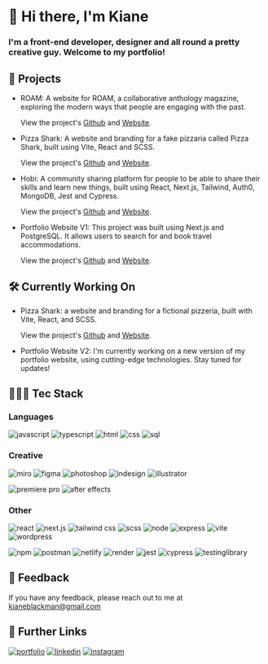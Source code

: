 # 👋 Hi there, I'm Kiane

### I'm a front-end developer, designer and all round a pretty creative guy. Welcome to my portfolio!

## 🚀 Projects

- ROAM: A website for ROAM, a collaborative anthology magazine, exploring the modern ways that people are engaging with the past. 

  View the project's [Github](https://github.com/kianeblackman/ROAM_website) and [Website](https://roamfolk.com/).

- Pizza Shark: A website and branding for a fake pizzaria called Pizza Shark, built using Vite, React and SCSS.

  View the project's [Github](https://github.com/kianeblackman/pizza-shark) and [Website](https://pizza-shark.netlify.app/).

- Hobi:  A community sharing platform for people to be able to share their skills and learn new things, built using React, Next.js, Tailwind, Auth0, MongoDB, Jest and Cypress.

  View the project's [Github](https://github.com/SchoolOfCode/bc13_final-project_front-end-zen-coders) and [Website](http://hobi.space/).

- Portfolio Website V1: This project was built using Next.js and PostgreSQL. It allows users to search for and book travel accommodations.

  View the project's [Github](https://github.com/kianeblackman/portfolio_website) and [Website](https://kianeblackman.com/).

## 🛠 Currently Working On

- Pizza Shark: a website and branding for a fictional pizzeria, built with Vite, React, and SCSS.

  View the project's [Github](https://github.com/kianeblackman/pizza-shark) and [Website](https://pizza-shark.netlify.app/).

- Portfolio Website V2: I'm currently working on a new version of my portfolio website, using cutting-edge technologies. Stay tuned for updates!

## 👨🏾‍💻 Tec Stack

### Languages

![javascript](https://img.shields.io/badge/javascript-FEC11A?style=for-the-badge&logo=javascript&logoColor=black)
![typescript](https://img.shields.io/badge/typescript-2D73BE?style=for-the-badge&logo=typescript&logoColor=white)
![html](https://img.shields.io/badge/html-D94924?style=for-the-badge&logo=html5&logoColor=white)
![css](https://img.shields.io/badge/css-254DE2?style=for-the-badge&logo=css3&logoColor=white)
![sql](https://img.shields.io/badge/sql-316289?style=for-the-badge&logo=postgresql&logoColor=white)

### Creative

![miro](https://img.shields.io/badge/miro-55536C?style=for-the-badge&logo=miro&logoColor=white)
![figma](https://img.shields.io/badge/figma-04C47B?style=for-the-badge&logo=figma&logoColor=white)
![photoshop](https://img.shields.io/badge/photoshop-24A5FE?style=for-the-badge&logo=adobephotoshop&logoColor=white)
![indesign](https://img.shields.io/badge/indesign-F12E62?style=for-the-badge&logo=adobeindesign&logoColor=white)
![illustrator](https://img.shields.io/badge/illustrator-F49106?style=for-the-badge&logo=adobeillustrator&logoColor=white)

![premiere pro](https://img.shields.io/badge/premierepro-9190F3?style=for-the-badge&logo=adobepremierepro&logoColor=white)
![after effects](https://img.shields.io/badge/aftereffects-6470F0?style=for-the-badge&logo=adobeaftereffects&logoColor=white)

### Other

![react](https://img.shields.io/badge/react-56D0EE?style=for-the-badge&logo=react&logoColor=white)
![next.js](https://img.shields.io/badge/next.js-2D2D2D?style=for-the-badge&logo=next.js&logoColor=white)
![tailwind css](https://img.shields.io/badge/tailwindcss-36BCFA?style=for-the-badge&logo=tailwindcss&logoColor=white)
![scss](https://img.shields.io/badge/scss-C16191?style=for-the-badge&logo=sass&logoColor=white)
![node](https://img.shields.io/badge/nodejs-6BA163?style=for-the-badge&logo=node.js&logoColor=white)
![express](https://img.shields.io/badge/express-2F2F2F?style=for-the-badge&logo=express&logoColor=white)
![vite](https://img.shields.io/badge/vite-BC36FD?style=for-the-badge&logo=vite&logoColor=white)
![wordpress](https://img.shields.io/badge/wordpress-2F2F2F?style=for-the-badge&logo=wordpress&logoColor=white)

![npm](https://img.shields.io/badge/npm-C03635?style=for-the-badge&logo=npm&logoColor=white)
![postman](https://img.shields.io/badge/postman-F16631?style=for-the-badge&logo=postman&logoColor=white)
![netlify](https://img.shields.io/badge/netlify-48C9BA?style=for-the-badge&logo=netlify&logoColor=white)
![render](https://img.shields.io/badge/render-4451E8?style=for-the-badge&logo=render&logoColor=white)
![jest](https://img.shields.io/badge/jest-BD3815?style=for-the-badge&logo=jest&logoColor=white)
![cypress](https://img.shields.io/badge/cypress-58CE9B?style=for-the-badge&logo=cypress&logoColor=white)
![testinglibrary](https://img.shields.io/badge/testinglibrary-F0709D?style=for-the-badge&logo=testinglibrary&logoColor=white)

## 💬 Feedback

If you have any feedback, please reach out to me at kianeblackman@gmail.com

## 🔗 Further Links
[![portfolio](https://img.shields.io/badge/my_portfolio-EF4444?style=for-the-badge&logo=ko-fi&logoColor=white)](https://kianeblackman.com/)
[![linkedin](https://img.shields.io/badge/linkedin-0A66C2?style=for-the-badge&logo=linkedin&logoColor=white)](https://www.linkedin.com/in/kiane-gucher-blackman-646286251/)
[![instagram](https://img.shields.io/badge/instagram-DE00E4?style=for-the-badge&logo=instagram&logoColor=white)](https://twitter.com/)
